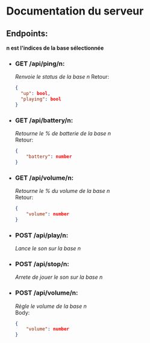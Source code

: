 # Documentation du serveur

## Endpoints:

**n est l'indices de la base sélectionnée**

-   ### GET /api/ping/n:

    _Renvoie le status de la base n_
    Retour:

    ```json
    {
      "up": bool,
      "playing": bool
    }
    ```

-   ### GET /api/battery/n:

    _Retourne le % de batterie de la base n_  
     Retour:

    ```json
    {
        "battery": number
    }
    ```

-   ### GET /api/volume/n:

    _Retourne le % du volume de la base n_  
     Retour:

    ```json
    {
        "volume": number
    }
    ```

-   ### POST /api/play/n:

    _Lance le son sur la base n_

-   ### POST /api/stop/n:

    _Arrete de jouer le son sur la base n_

-   ### POST /api/volume/n:
    _Règle le volume de la base n_  
     Body:
    ```json
    {
        "volume": number
    }
    ```
